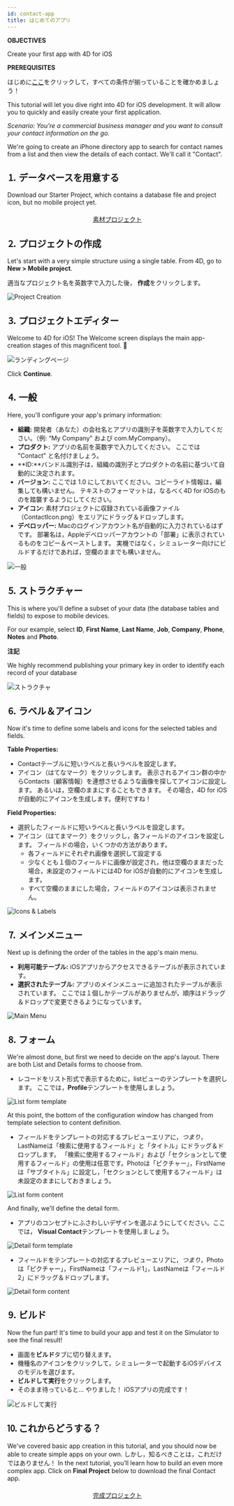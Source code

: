 ```yaml
---
id: contact-app
title: はじめてのアプリ
---
```


<div class = "objectives"> 

**OBJECTIVES**

Create your first app with 4D for iOS</div> <div class = "prerequisites"> 

**PREREQUISITES**

はじめに[ここ](prerequisites.html)をクリックして，すべての条件が揃っていることを確かめましょう！</div> 

This tutorial will let you dive right into 4D for iOS development. It will allow you to quickly and easily create your first application.

*Scenario: You're a commercial business manager and you want to consult your contact information on the go.*

We're going to create an iPhone directory app to search for contact names from a list and then view the details of each contact. We'll call it "Contact".

## ⒈ データベースを用意する

Download our Starter Project, which contains a database file and project icon, but no mobile project yet.

<div style="text-align: center; margin-top: 20px">
  <p>
    

<a class="button"
href="https://github.com/4d-for-ios/tutorial-ContactApp/archive/acbb699c3c9d9edd3a8bbb715e87c17140b7e15f.zip">素材プロジェクト</a>

  </p>
</div>

## ⒉ プロジェクトの作成

Let's start with a very simple structure using a single table. From 4D, go to **New > Mobile project**.

適当なプロジェクト名を英数字で入力した後， **作成**をクリックします。

![Project Creation](assets/en/contact-app/Project-creation-4D-for-iOS.png)

## ⒊ プロジェクトエディター

Welcome to 4D for iOS! The Welcome screen displays the main app-creation stages of this magnificent tool. 🙂

![ランディングページ](assets/en/contact-app/Welcome-Screen-4D-for-iOS.png)

Click **Continue**.

## ⒋ 一般

Here, you'll configure your app's primary information:

* **組織:** 開発者（あなた）の会社名とアプリの識別子を英数字で入力してください。（例: “My Company” および com.MyCompany）。
* **プロダクト:** アプリの名前を英数字で入力してください。 ここでは "Contact" と名付けましょう。
* **ID:**バンドル識別子は，組織の識別子とプロダクトの名前に基づいて自動的に決定されます。
* **バージョン:** ここでは 1.0 にしておいてください。コピーライト情報は，編集しても構いません。 テキストのフォーマットは，なるべく4D for iOSのものを踏襲するようにしてください。
* **アイコン:** 素材プロジェクトに収録されている画像ファイル（ContactIcon.png）をエリアにドラッグ＆ドロップします。
* **デベロッパー:** Macのログインアカウント名が自動的に入力されているはずです。 部署名は，Appleデベロッパーアカウントの「部署」に表示されているものをコピー＆ペーストします。 実機ではなく，シミュレーター向けにビルドするだけであれば，空欄のままでも構いません。

![一般](assets/en/contact-app/Contact-app-general-section-4D-for-iOS.png)

## ⒌ ストラクチャー

This is where you'll define a subset of your data (the database tables and fields) to expose to mobile devices.

For our example, select **ID**, **First Name**, **Last Name**, **Job**, **Company**, **Phone**, **Notes** and **Photo**.<div class = "tips"> 

**注記**

We highly recommend publishing your primary key in order to identify each record of your database</div> 

![ストラクチャ](assets/en/contact-app/Contact-app-structure-section-4D-for-iOS.png)

## ⒍ ラベル＆アイコン

Now it's time to define some labels and icons for the selected tables and fields.

**Table Properties:**

* Contactテーブルに短いラベルと長いラベルを設定します。
* アイコン（はてなマーク）をクリックします。 表示されるアイコン群の中からContacts（顧客情報）を連想させるような画像を探してアイコンに設定します。 あるいは，空欄のままにすることもできます。 その場合，4D for iOSが自動的にアイコンを生成します。便利ですね！

**Field Properties:**

* 選択したフィールドに短いラベルと長いラベルを設定します。
* アイコン（はてまマーク）をクリックし，各フィールドのアイコンを設定します。 フィールドの場合，いくつかの方法があります。 
    * 各フィールドにそれぞれ画像を選択して設定する
    * 少なくとも１個のフィールドに画像が設定され，他は空欄のままだった場合，未設定のフィールドには4D for iOSが自動的にアイコンを生成します。
    * すべて空欄のままにした場合，フィールドのアイコンは表示されません。 

![Icons & Labels](assets/en/contact-app/Contact-app-icons-labels-section-4D-for-iOS.png)

## ⒎ メインメニュー

Next up is defining the order of the tables in the app's main menu.

* **利用可能テーブル:** iOSアプリからアクセスできるテーブルが表示されています。
* **選択されたテーブル:** アプリのメインメニューに追加されたテーブルが表示されています。 ここでは１個しかテーブルがありませんが，順序はドラッグ＆ドロップで変更できるようになっています。

![Main Menu](assets/en/contact-app/Contact-app-main-menu-section-4D-for-iOS.png)

## ⒏ フォーム

We're almost done, but first we need to decide on the app's layout. There are both List and Details forms to choose from.

* レコードをリスト形式で表示するために，listビューのテンプレートを選択します。 ここでは，**Profile**テンプレートを使用しましょう。

![List form template](assets/en/contact-app/ListformTemplate-form-section-4D-for-iOS.png)

At this point, the bottom of the configuration window has changed from template selection to content definition.

* フィールドをテンプレートの対応するプレビューエリアに，*つまり*，LastNameは「検索に使用するフィールド」と「タイトル」にドラッグ＆ドロップします。 「検索に使用するフィールド」および「セクションとして使用するフィールド」の使用は任意です。Photoは「ピクチャー」，FirstNameは「サブタイトル」に設定し，「セクションとして使用するフィールド」は未設定のままにしておきましょう。

![List form content](assets/en/contact-app/ListformContent-form-section-4D-for-iOS.png)

And finally, we'll define the detail form.

* アプリのコンセプトにふさわしいデザインを選ぶようにしてください。ここでは， **Visual Contact**テンプレートを使用しましょう。

![Detail form template](assets/en/contact-app/DetailformTemplate-form-section-4D-for-iOS.png)

* フィールドをテンプレートの対応するプレビューエリアに，*つまり*，Photoは「ピクチャー」，FirstNameは「フィールド1」，LastNameは「フィールド2」にドラッグ＆ドロップします。

![Detail form content](assets/en/contact-app/DetailformContent-form-section-4D-for-iOS.png)

## ⒐ ビルド

Now the fun part! It's time to build your app and test it on the Simulator to see the final result!

* 画面を**ビルド**タブに切り替えます。
* 機種名のアイコンをクリックして，シミュレーターで起動するiOSデバイスのモデルを選びます。
* **ビルドして実行**をクリックします。
* そのまま待っていると… やりました！ iOSアプリの完成です！

![ビルドして実行](assets/en/contact-app/Build-the-app-simulator.png)

## ⒑ これからどうする？

We've covered basic app creation in this tutorial, and you should now be able to create simple apps on your own. しかし，知るべきことは，これだけではありません！ In the next tutorial, you’ll learn how to build an even more complex app. Click on **Final Project** below to download the final Contact app.

<div style="text-align: center; margin-top: 20px; margin-bottom: 20px">
  <p>
    

<a class="button"
href="https://github.com/4d-for-ios/tutorial-ContactApp/releases/latest/download/tutorial-ContactApp.zip">完成プロジェクト</a>

  </p>
</div>